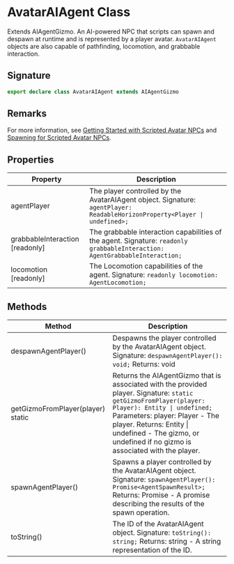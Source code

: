 # AvatarAIAgent Class

Extends AIAgentGizmo. An AI-powered NPC that scripts can spawn and despawn at runtime and is represented by a player avatar. `AvatarAIAgent` objects are also capable of pathfinding, locomotion, and grabbable interaction.

## Signature

```typescript
export declare class AvatarAIAgent extends AIAgentGizmo
```

## Remarks

For more information, see [Getting Started with Scripted Avatar NPCs](https://developers.meta.com/horizon-worlds/learn/documentation/desktop-editor/npcs/scripted-avatar-npcs/getting-started-with-scripted-avatar-npcs) and [Spawning for Scripted Avatar NPCs](https://developers.meta.com/horizon-worlds/learn/documentation/desktop-editor/npcs/scripted-avatar-npcs/spawning-for-scripted-avatar-npcs).

## Properties

| Property | Description |
| --- | --- |
| agentPlayer | The player controlled by the AvatarAIAgent object. Signature: `agentPlayer: ReadableHorizonProperty<Player \| undefined>;` |
| grabbableInteraction [readonly] | The grabbable interaction capabilities of the agent. Signature: `readonly grabbableInteraction: AgentGrabbableInteraction;` |
| locomotion [readonly] | The Locomotion capabilities of the agent. Signature: `readonly locomotion: AgentLocomotion;` |

## Methods

| Method | Description |
| --- | --- |
| despawnAgentPlayer() | Despawns the player controlled by the AvatarAIAgent object. Signature: `despawnAgentPlayer(): void;` Returns: void |
| getGizmoFromPlayer(player) static | Returns the AIAgentGizmo that is associated with the provided player. Signature: `static getGizmoFromPlayer(player: Player): Entity \| undefined;` Parameters: player: Player - The player. Returns: Entity \| undefined - The gizmo, or undefined if no gizmo is associated with the player. |
| spawnAgentPlayer() | Spawns a player controlled by the AvatarAIAgent object. Signature: `spawnAgentPlayer(): Promise<AgentSpawnResult>;` Returns: Promise<AgentSpawnResult> - A promise describing the results of the spawn operation. |
| toString() | The ID of the AvatarAIAgent object. Signature: `toString(): string;` Returns: string - A string representation of the ID. |